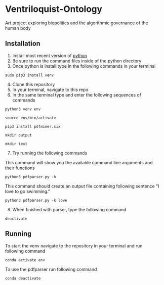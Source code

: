 # Ventriloquist-Ontology
Art project exploring biopolitics and the algorithmic governance of the human body

## Installation
1. Install most recent version of [python](https://www.python.org)
2. Be sure to run the command files inside of the python directory
3. Once python is install type in the following commands in your terminal 

`sudo pip3 install venv`

4. Clone this repository
5. In your terminal, navigate to this repo
6. In the same terminal type and enter the following sequences of commands

`python3 venv env`

`source env/bin/activate`

`pip3 install pdfminer.six`

`mkdir output`

`mkdir text`


7. Try running the following commands

This command will show you the available command line arguments and their functions

`python3 pdfparser.py -h`

This command should create an output file containing following sentence "I love to go swimming."

`python3 pdfparser.py -k love`

8. When finished with parser, type the following command

`deactivate`

## Running 

To start the venv navigate to the repository in your terminal and run following command 

`conda activate env`

To use the pdfparser run following command 

`conda deactivate`


